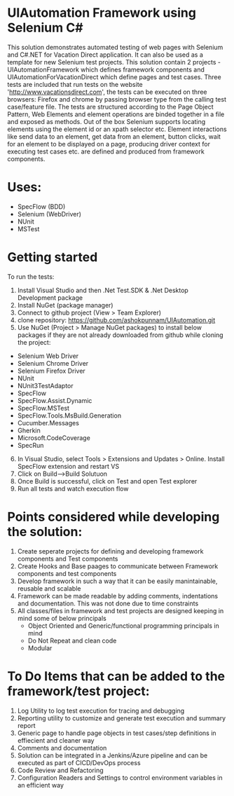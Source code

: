 # UIAutomation Framework using Selenium C#
This solution demonstrates automated testing of web pages with Selenium and C#.NET for Vacation Direct application. It can also be used as a template for new Selenium test projects. This solution contain 2 projects - UIAutomationFramework which defines framework components and UIAutomationForVacationDirect which define pages and test cases.
Three tests are included that run tests on the website 'http://www.vacationsdirect.com', the tests can be executed on three browsers: Firefox and chrome by passing browser type from the calling test case/feature file. 
The tests are structured according to the Page Object Pattern, Web Elements and element operations are binded together in a file and exposed as methods. Out of the box Selenium supports locating elements using the element id or an xpath selector etc.
Element interactions like send data to an element, get data from an element, button clicks, wait for an element to be displayed on a page, producing driver context for executing test cases etc. are defined and produced from framework components.

# Uses:
- SpecFlow (BDD)
- Selenium (WebDriver)
- NUnit 
- MSTest


# Getting started
To run the tests:
1. Install Visual Studio and then .Net Test.SDK & .Net Desktop Development package
2. Install NuGet (package manager)
3. Connect to github project (View > Team Explorer)
4. clone repository: https://github.com/ashokpunnam/UIAutomation.git
5. Use NuGet (Project > Manage NuGet packages) to install below packages if they are not already downloaded from github while cloning the project:
  - Selenium Web Driver
  - Selenium Chrome Driver
  - Selenium Firefox Driver
  - NUnit   
  - NUnit3TestAdaptor
  - SpecFlow
  - SpecFlow.Assist.Dynamic
  - SpecFlow.MSTest
  - SpecFlow.Tools.MsBuild.Generation
  - Cucumber.Messages
  - Gherkin
  - Microsoft.CodeCoverage  
  - SpecRun
 6. In Visual Studio, select Tools > Extensions and Updates > Online. Install SpecFlow extension and restart VS 
 7. Click on Build-->Build Solutuon
 8. Once Build is successful, click on Test and open Test explorer
 9. Run all tests and watch execution flow
  
# Points considered while developing the solution:
  1.  Create seperate projects for defining and developing framework components and Test components
  2. Create Hooks and Base paages to communicate between Framework components and test components
  3. Develop framework in such a way that it can be easily manintainable, reusable and scalable
  4. Framework can be made readable by adding comments, indentations and documentation. This was not done due to time constraints
  5. All classes/files in framework and test projects are designed keeping in mind some of below principals
      - Object Oriented and Generic/functional programming principals in mind
      - Do Not Repeat and clean code
      - Modular      
 
# To Do Items that can be added to the framework/test project:
  1. Log Utility to log test execution for tracing and debugging
  2. Reporting utility to customize and generate test execution and summary report
  3. Generic page to handle page objects in test cases/step definitions in effiecient and cleaner way
  4. Comments and documentation
  5. Solution can be integrated in a Jenkins/Azure pipeline and can be executed as part of CICD/DevOps process
  6. Code Review and Refactoring
  7. Configuration Readers and Settings to control environment variables in an efficient way

